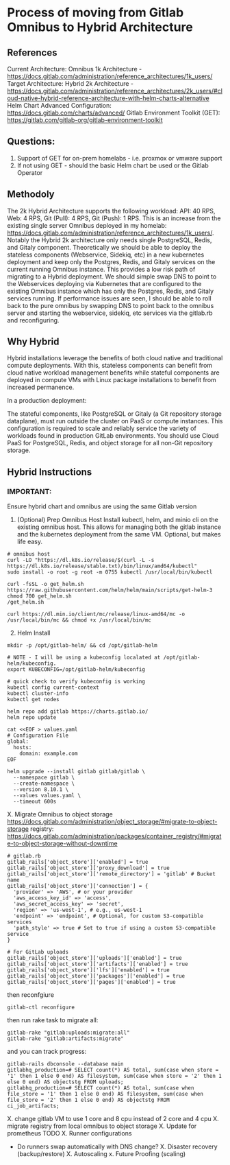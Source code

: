 # Process of moving from Gitlab Omnibus to Hybrid Architecture

## References
Current Architecture: Omnibus 1k Architecture - https://docs.gitlab.com/administration/reference_architectures/1k_users/
Target Architecture: Hybrid 2k Architecture - https://docs.gitlab.com/administration/reference_architectures/2k_users/#cloud-native-hybrid-reference-architecture-with-helm-charts-alternative
Helm Chart Advanced Configuration: https://docs.gitlab.com/charts/advanced/
Gitlab Environment Toolkit (GET): https://gitlab.com/gitlab-org/gitlab-environment-toolkit 

## Questions:
1. Support of GET for on-prem homelabs - i.e. proxmox or vmware support
2. If not using GET - should the basic Helm chart be used or the Gitlab Operator

## Methodoly
The 2k Hybrid Architecture supports the following workload: API: 40 RPS, Web: 4 RPS, Git (Pull): 4 RPS, Git (Push): 1 RPS. This is an increase from the existing single server Omnibus deployed in my homelab: https://docs.gitlab.com/administration/reference_architectures/1k_users/.
Notably the Hybrid 2k architecture only needs single PostgreSQL, Redis, and Gitaly component. Theoretically we should be able to deploy the stateless components (Webservice, Sidekiq, etc) in a new kubernetes deployment and keep only the Postgres, Redis, and Gitaly services on the current
running Omnibus instance. This provides a low risk path of migrating to a Hybrid deployment. We should simple swap DNS to point to the Webservices deploying via Kubernetes that are configured to the existing Omnibus instance which has only the Postgres, Redis, and Gitaly services running. 
If performance issues are seen, I should be able to roll back to the pure omnibus by swapping DNS to point back to the omnibus server and starting the webservice, sidekiq, etc services via the gitlab.rb and reconfiguring.

## Why Hybrid
Hybrid installations leverage the benefits of both cloud native and traditional compute deployments. With this, stateless components can benefit from cloud native workload management benefits while stateful components are deployed in compute VMs with Linux package installations to benefit from increased permanence.

In a production deployment:

The stateful components, like PostgreSQL or Gitaly (a Git repository storage dataplane), must run outside the cluster on PaaS or compute instances. This configuration is required to scale and reliably service the variety of workloads found in production GitLab environments.
You should use Cloud PaaS for PostgreSQL, Redis, and object storage for all non-Git repository storage.

## Hybrid Instructions

### IMPORTANT:
Ensure hybrid chart and omnibus are using the same Gitlab version

1. (Optional) Prep Omnibus Host
Install kubectl, helm, and minio cli on the existing omnibus host. This allows for managing both the gitlab instance and the kubernetes deployment from the same VM. Optional, but makes life easy.
```
# omnibus host
curl -LO "https://dl.k8s.io/release/$(curl -L -s https://dl.k8s.io/release/stable.txt)/bin/linux/amd64/kubectl"
sudo install -o root -g root -m 0755 kubectl /usr/local/bin/kubectl

curl -fsSL -o get_helm.sh https://raw.githubusercontent.com/helm/helm/main/scripts/get-helm-3
chmod 700 get_helm.sh
/get_helm.sh

curl https://dl.min.io/client/mc/release/linux-amd64/mc -o /usr/local/bin/mc && chmod +x /usr/local/bin/mc
```

2. Helm Install
```
mkdir -p /opt/gitlab-helm/ && cd /opt/gitlab-helm

# NOTE - I will be using a kubeconfig localated at /opt/gitlab-helm/kubeconfig.
export KUBECONFIG=/opt/gitlab-helm/kubeconfig

# quick check to verify kubeconfig is working
kubectl config current-context
kubectl cluster-info
kubectl get nodes

helm repo add gitlab https://charts.gitlab.io/
helm repo update

cat <<EOF > values.yaml
# Configuration File
global:
  hosts:
    domain: example.com
EOF

helm upgrade --install gitlab gitlab/gitlab \
  --namespace gitlab \
  --create-namespace \
  --version 8.10.1 \
  --values values.yaml \
  --timeout 600s
```

X. Migrate Omnibus to object storage
https://docs.gitlab.com/administration/object_storage/#migrate-to-object-storage
registry: https://docs.gitlab.com/administration/packages/container_registry/#migrate-to-object-storage-without-downtime
```
# gitlab.rb
gitlab_rails['object_store']['enabled'] = true
gitlab_rails['object_store']['proxy_download'] = true
gitlab_rails['object_store']['remote_directory'] = 'gitlab' # Bucket name
gitlab_rails['object_store']['connection'] = {
  'provider' => 'AWS', # or your provider
  'aws_access_key_id' => 'access',
  'aws_secret_access_key' => 'secret',
  'region' => 'us-west-1', # e.g., us-west-1
  'endpoint' => 'endpoint', # Optional, for custom S3-compatible services
  'path_style' => true # Set to true if using a custom S3-compatible service
}

# For GitLab uploads
gitlab_rails['object_store']['uploads']['enabled'] = true
gitlab_rails['object_store']['artifacts']['enabled'] = true
gitlab_rails['object_store']['lfs']['enabled'] = true
gitlab_rails['object_store']['packages']['enabled'] = true
gitlab_rails['object_store']['pages']['enabled'] = true
```

then reconfgiure
```
gitlab-ctl reconfigure
```

then run rake task to migrate all:
```
gitlab-rake "gitlab:uploads:migrate:all"
gitlab-rake "gitlab:artifacts:migrate"
```

and you can track progress:
```
gitlab-rails dbconsole --database main
gitlabhq_production=# SELECT count(*) AS total, sum(case when store = '1' then 1 else 0 end) AS filesystem, sum(case when store = '2' then 1 else 0 end) AS objectstg FROM uploads;
gitlabhq_production=# SELECT count(*) AS total, sum(case when file_store = '1' then 1 else 0 end) AS filesystem, sum(case when file_store = '2' then 1 else 0 end) AS objectstg FROM ci_job_artifacts;
```

X. change gitlab VM to use 1 core and 8 cpu instead of 2 core and 4 cpu
X. migrate registry from local omnibus to object storage
X. Update for prometheus TODO
X. Runner configurations
- Do runners swap automatically with DNS change?
X. Disaster recovery (backup/restore)
X. Autoscaling
x. Future Proofing (scaling)

